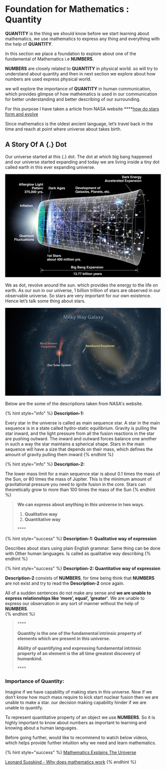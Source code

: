 # Foundation for Mathematics : Quantity

**QUANTITY** is the thing we should know before we start learning about mathematics, we use mathematics to express any thing and everything with the help of **QUANTITY**.  

In this section we place a foundation to explore about one of the fundamental of Mathematics i.e **NUMBERS**. 

**NUMBERS** are closely related to **QUANTITY** in physical world. so  will try to understand about quantity and then in next section we explore about how numbers are used express physical world.  

we will explore the importance of **QUANTITY** in human communication, which provides glimpse of how  mathematics is used in our communication for better understanding and better describing of our surrounding. 

For this purpose I have taken a article from NASA website ****[how do stars form and evolve](https://science.nasa.gov/astrophysics/focus-areas/how-do-stars-form-and-evolve)

Since mathematics is the oldest ancient language, let’s travel back in the time and reach at point where universe about takes birth.

## A Story Of A {.} Dot

Our universe started at this {.} dot. The dot at which big bang happened and our universe started expanding and today we are living inside a tiny dot called earth in this ever expanding universe.

![](../.gitbook/assets/bigbang.jpg)

We as dot, revolve around the sun. which provides the energy to the life on earth. As our sun in our universe, 1 billion trillion of stars are observed in our observable universe. So stars are very important for our own existence. Hence let’s talk some thing about stars.  


![](../.gitbook/assets/pia19333-main-_diagramart_simple_spitzerlensing.jpg)

Below are the some of the descriptions taken from NASA's website.

{% hint style="info" %}
**Description-1:**

Every star in the universe is called as main sequence star. A star in the main sequence is in a state called hydro-static equilibrium. Gravity is pulling the star inward, and the light pressure from all the fusion reactions in the star are pushing outward. The inward and outward forces balance one another in such a way the star maintains a spherical shape. Stars in the main sequence will have a size that depends on their mass, which defines the amount of gravity pulling them inward
{% endhint %}

{% hint style="info" %}
**Description-2:**

The lower mass limit for a main sequence star is about 0.1 times the mass of the Sun, or 80 times the mass of Jupiter. This is the minimum amount of gravitational pressure you need to ignite fusion in the core. Stars can theoretically grow to more than 100 times the mass of the Sun
{% endhint %}

> **We can express about anything in this universe in two ways.**
>
> 1. **Qualitative way**
> 2. **Quantitative way**
>
> \*\*\*\*

{% hint style="success" %}
**Description-1: Qualitative way of expression**

Describes about stars using plain English grammar. Same thing can be done with Other human languages. Is called as qualitative way describing
{% endhint %}

{% hint style="success" %}
**Description-2: Quantitative way of expression**

 **Description-2** consists of **NUMBERS**, for time being  think that **NUMBERS** are not exist and try to read the **Description-2** once again. 

All of a sudden sentences do not make any sense and **we are unable to express relationships like ‘more’, equal’, ’greater’**. We are unable to express our observation in any sort of manner without the help of **NUMBERS**.   
{% endhint %}

> \*\*\*\*
>
> **Quantity is the one of the fundamental intrinsic property of elements which are present in this universe.**
>
> **Ability of quantifying  and expressing fundamental intrinsic property of an element is the all time greatest discovery of humankind.** 
>
> \*\*\*\*

### Importance of Quantity:

Imagine if we have capability of making stars in this universe. Now if we don’t know how much mass require to kick start nuclear fusion then we are unable to make a star. our decision making capability hinder if we are unable to quantify. 

 To represent quantitative property of an object we use **NUMBERS**. So it is highly important to know about numbers as important to learning and knowing about a human languages.

Before going further, would like to recommend to watch below videos, which helps provide further intuition why we need and learn mathematics.

{% hint style="success" %}
[Mathematics Explains The Universe](https://www.youtube.com/watch?v=9KM21aBOOmo)

[Leonard Susskind - Why does mathematics work](https://www.youtube.com/watch?v=2bgZmBAnhdg)
{% endhint %}









